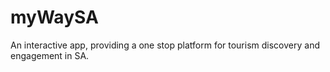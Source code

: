 # myWaySA
An interactive app, providing a one stop platform for tourism discovery and engagement in SA.
